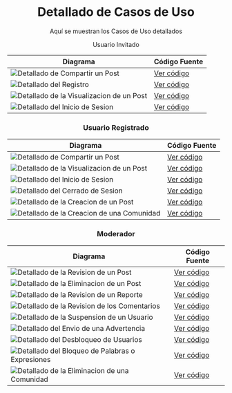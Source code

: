 <div align="center">

# Detallado de Casos de Uso

Aquí se muestran los Casos de Uso detallados

Usuario Invitado

| **Diagrama**                                                                                                                                                       | **Código Fuente** |
|--------------------------------------------------------------------------------------------------------------------------------------------------------------------|--------------------|
| ![Detallado de Compartir un Post](/Detallado%20de%20CdU/Detallado%20de%20CdU%20-%20Imagenes/1ªIteración/CdU_CompartirPost.svg)               | [Ver código](/Detallado%20de%20CdU/Detallado%20de%20CdU%20-%20Modelos/1ªIteración/CdU_CompartirPost.puml)        |
| ![Detallado del Registro](/Detallado%20de%20CdU/Detallado%20de%20CdU%20-%20Imagenes/2ªIteración/DcU_Registro.svg)                        | [Ver código](/Detallado%20de%20CdU/Detallado%20de%20CdU%20-%20Modelos/2ªIteración/CdU_Registro.puml)        |
| ![Detallado de la Visualizacion de un Post](/Detallado%20de%20CdU/Detallado%20de%20CdU%20-%20Imagenes/1ªIteración/CdU_VerPost.svg)     | [Ver código](/Detallado%20de%20CdU/Detallado%20de%20CdU%20-%20Modelos/1ªIteración/CdU_VerPost.puml)        |
| ![Detallado del Inicio de Sesion](/Detallado%20de%20CdU/Detallado%20de%20CdU%20-%20Imagenes/2ªIteración/DcU_Inicio_Sesión.svg)               | [Ver código](/Detallado%20de%20CdU/Detallado%20de%20CdU%20-%20Modelos/2ªIteración/CdU_Inicio_Sesión.puml)        |

### Usuario Registrado


| **Diagrama**                                                                                                                                                       | **Código Fuente** |
|--------------------------------------------------------------------------------------------------------------------------------------------------------------------|--------------------|
| ![Detallado de Compartir un Post](/Detallado%20de%20CdU/Detallado%20de%20CdU%20-%20Imagenes/1ªIteración/CdU_CompartirPost.svg)               | [Ver código](/Detallado%20de%20CdU/Detallado%20de%20CdU%20-%20Modelos/1ªIteración/CdU_CompartirPost.puml)        |
| ![Detallado de la Visualizacion de un Post](/Detallado%20de%20CdU/Detallado%20de%20CdU%20-%20Imagenes/1ªIteración/CdU_VerPost.svg)     | [Ver código](/Detallado%20de%20CdU/Detallado%20de%20CdU%20-%20Modelos/1ªIteración/CdU_VerPost.puml)        |
| ![Detallado del Inicio de Sesion](/Detallado%20de%20CdU/Detallado%20de%20CdU%20-%20Imagenes/2ªIteración/DcU_Inicio_Sesión.svg)               | [Ver código](/Detallado%20de%20CdU/Detallado%20de%20CdU%20-%20Modelos/2ªIteración/CdU_Inicio_Sesión.puml)        |
| ![Detallado del Cerrado de Sesion](/Detallado%20de%20CdU/Detallado%20de%20CdU%20-%20Imagenes/1ªIteración/DcU_Cerrar_Sesión.svg)              | [Ver código](/Detallado%20de%20CdU/Detallado%20de%20CdU%20-%20Modelos/1ªIteración/CdU_Cerrar_Sesión.puml)        |
| ![Detallado  de la Creacion de un Post](/Detallado%20de%20CdU/Detallado%20de%20CdU%20-%20Imagenes/1ªIteración/CdU_Crear_Post.svg)            | [Ver código](/Detallado%20de%20CdU/Detallado%20de%20CdU%20-%20Modelos/1ªIteración/CdU_Crear_Post.puml) |
| ![Detallado de la Creacion de una Comunidad](/Detallado%20de%20CdU/Detallado%20de%20CdU%20-%20Imagenes/2ªIteración/DcU_Crear_Comunidad.svg)    | [Ver código](/Detallado%20de%20CdU/Detallado%20de%20CdU%20-%20Modelos/2ªIteración/DcU_Crear_Comunidad.puml)        |

### Moderador


| **Diagrama**                                                                                                                                                       | **Código Fuente** |
|--------------------------------------------------------------------------------------------------------------------------------------------------------------------|--------------------|
| ![Detallado de la Revision de un Post](/Detallado%20de%20CdU/Detallado%20de%20CdU%20-%20Imagenes/1ªIteración/CdU_RevisarPublicacion.svg)          | [Ver código](/Detallado%20de%20CdU/Detallado%20de%20CdU%20-%20Modelos/1ªIteración/CdU_RevisarPublicacion.puml)        |
| ![Detallado de la Eliminacion de un Post](/Detallado%20de%20CdU/Detallado%20de%20CdU%20-%20Imagenes/1ªIteración/CdU_EliminarPublicacion.svg)       | [Ver código](/Detallado%20de%20CdU/Detallado%20de%20CdU%20-%20Modelos/1ªIteración/CdU_EliminarPublicacion.puml)        |
| ![Detallado de la Revision de un Reporte](/Detallado%20de%20CdU/Detallado%20de%20CdU%20-%20Imagenes/1ªIteración/CdU_RevisarReporte.svg)       | [Ver código](/Detallado%20de%20CdU/Detallado%20de%20CdU%20-%20Modelos/1ªIteración/CdU_RevisarReporte.puml)        |
| ![Detallado de la Revision de los Comentarios](/Detallado%20de%20CdU/Detallado%20de%20CdU%20-%20Imagenes/1ªIteración/CdU_RevisarComentarios.svg)  | [Ver código](/Detallado%20de%20CdU/Detallado%20de%20CdU%20-%20Modelos/1ªIteración/CdU_RevisarComentarios.puml)        |
| ![Detallado de la Suspension de un Usuario](/Detallado%20de%20CdU/Detallado%20de%20CdU%20-%20Imagenes/1ªIteración/CdU_SuspenderUsuario.svg)     | [Ver código](/Detallado%20de%20CdU/Detallado%20de%20CdU%20-%20Modelos/1ªIteración/CdU_SuspenderUsuario.puml)        |
| ![Detallado del Envio de una Advertencia](/Detallado%20de%20CdU/Detallado%20de%20CdU%20-%20Imagenes/1ªIteración/CdU_EnviarAdvertencia.svg)       | [Ver código](/Detallado%20de%20CdU/Detallado%20de%20CdU%20-%20Modelos/1ªIteración/CdU_EnviarAdvertencia.puml)        |
| ![Detallado del Desbloqueo de Usuarios](/Detallado%20de%20CdU/Detallado%20de%20CdU%20-%20Imagenes/1ªIteración/CdU_DesbloquearUsuarios.svg)         | [Ver código](/Detallado%20de%20CdU/Detallado%20de%20CdU%20-%20Modelos/1ªIteración/CdU_DesbloquearUsuarios.puml)        |
| ![Detallado del Bloqueo de Palabras o Expresiones](/Detallado%20de%20CdU/Detallado%20de%20CdU%20-%20Imagenes/1ªIteración/CdU_BloquearPalabrasoExpresiones.svg) | [Ver código](/Detallado%20de%20CdU/Detallado%20de%20CdU%20-%20Modelos/1ªIteración/CdU_BloquearPalabrasoExpresiones.puml)        |
| ![Detallado de la Eliminacion de una Comunidad](/Detallado%20de%20CdU/Detallado%20de%20CdU%20-%20Imagenes/1ªIteración/CdU_EliminarComunidad.svg) | [Ver código](/Detallado%20de%20CdU/Detallado%20de%20CdU%20-%20Modelos/1ªIteración/CdU_EliminarComunidad.puml)        |


</div>